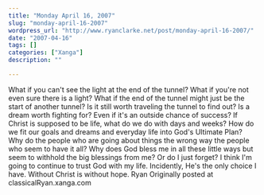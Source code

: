 ```yaml
---
title: "Monday April 16, 2007"
slug: "monday-april-16-2007"
wordpress_url: "http://www.ryanclarke.net/post/monday-april-16-2007/"
date: "2007-04-16"
tags: []
categories: ["Xanga"]
description: ""

---
```


What if you can't see the light at the end of the tunnel?
What if you're not even sure there is a light?
What if the end of the tunnel might just be the start of another tunnel?
Is it still worth traveling the tunnel to find out?
Is a dream worth fighting for?
Even if it's an outside chance of success?
If Christ is supposed to be life, what do we do with days and weeks?
How do we fit our goals and dreams and everyday life into God's Ultimate Plan?
Why do the people who are going about things the wrong way the people who seem to have it all?
Why does God bless me in all these little ways but seem to withhold the big blessings from me?
Or do I just forget?
I think I'm going to continue to trust God with my life. Incidently, He's the only choice I have. Without Christ is without hope.
Ryan
Originally posted at classicalRyan.xanga.com
